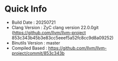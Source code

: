# Quick Info
* Build Date : 20250721
* Clang Version : ZyC clang version 22.0.0git (https://github.com/llvm/llvm-project 853c343b45b3e83cc5eeef5a52fc8cc9d8a09252)
* Binutils Version : master
* Compiled Based : https://github.com/llvm/llvm-project/commit/853c343b

